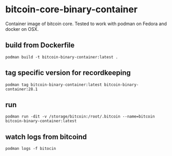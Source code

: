 # bitcoin-core-binary-container
Container image of bitcoin core. Tested to work with podman on Fedora and docker on OSX.

## build from Dockerfile
`podman build -t bitcoin-binary-container:latest .`

## tag specific version for recordkeeping
`podman tag bitcoin-binary-container:latest bitcoin-binary-container:28.1`

## run
`podman run -dit -v /storage/bitcoin:/root/.bitcoin --name=bitcoin bitcoin-binary-container:latest`

## watch logs from bitcoind
`podman logs -f bitocin`
